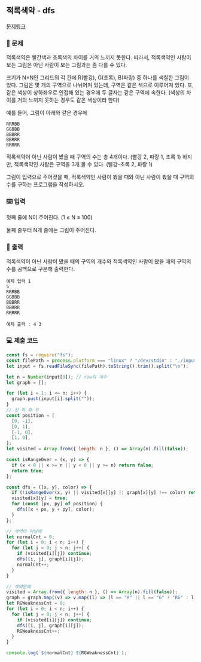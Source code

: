 ## 적록색약 - dfs

[문제링크](https://www.acmicpc.net/problem/10026)

### 🙏 문제

적록색약은 빨간색과 초록색의 차이를 거의 느끼지 못한다. 따라서, 적록색약인 사람이 보는 그림은 아닌 사람이 보는 그림과는 좀 다를 수 있다.

크기가 N×N인 그리드의 각 칸에 R(빨강), G(초록), B(파랑) 중 하나를 색칠한 그림이 있다. 그림은 몇 개의 구역으로 나뉘어져 있는데, 구역은 같은 색으로 이루어져 있다. 또, 같은 색상이 상하좌우로 인접해 있는 경우에 두 글자는 같은 구역에 속한다. (색상의 차이를 거의 느끼지 못하는 경우도 같은 색상이라 한다)

예를 들어, 그림이 아래와 같은 경우에

```text
RRRBB
GGBBB
BBBRR
BBRRR
RRRRR
```

적록색약이 아닌 사람이 봤을 때 구역의 수는 총 4개이다. (빨강 2, 파랑 1, 초록 1) 하지만, 적록색약인 사람은 구역을 3개 볼 수 있다. (빨강-초록 2, 파랑 1)

그림이 입력으로 주어졌을 때, 적록색약인 사람이 봤을 때와 아닌 사람이 봤을 때 구역의 수를 구하는 프로그램을 작성하시오.

### ⌨️ 입력

첫째 줄에 N이 주어진다. (1 ≤ N ≤ 100)

둘째 줄부터 N개 줄에는 그림이 주어진다.

### 🎨 출력

적록색약이 아닌 사람이 봤을 때의 구역의 개수와 적록색약인 사람이 봤을 때의 구역의 수를 공백으로 구분해 출력한다.

```
예제 입력 1
5
RRRBB
GGBBB
BBBRR
BBRRR
RRRRR

예제 출력 : 4 3
```

### 💻 제출 코드

```javascript
const fs = require("fs");
const filePath = process.platform === "linux" ? "/dev/stdin" : "./input.txt";
let input = fs.readFileSync(filePath).toString().trim().split("\n");

let n = Number(input[0]); // row의 개수
let graph = [];

for (let i = 1; i <= n; i++) {
  graph.push(input[i].split(""));
}
// 상 하 좌 우
const position = [
  [0, -1],
  [0, 1],
  [-1, 0],
  [1, 0],
];
let visited = Array.from({ length: n }, () => Array(n).fill(false));

const isRangeOver = (x, y) => {
  if (x < 0 || x >= n || y < 0 || y >= n) return false;
  return true;
};

const dfs = ([x, y], color) => {
  if (!isRangeOver(x, y) || visited[x][y] || graph[x][y] !== color) return;
  visited[x][y] = true;
  for (const [px, py] of position) {
    dfs([x + px, y + py], color);
  }
};

// 색약이 아닐때
let normalCnt = 0;
for (let i = 0; i < n; i++) {
  for (let j = 0; j < n; j++) {
    if (visited[i][j]) continue;
    dfs([i, j], graph[i][j]);
    normalCnt++;
  }
}

// 색약일때
visited = Array.from({ length: n }, () => Array(n).fill(false));
graph = graph.map((v) => v.map((l) => (l == "R" || l == "G" ? "RG" : l)));
let RGWeaknessCnt = 0;
for (let i = 0; i < n; i++) {
  for (let j = 0; j < n; j++) {
    if (visited[i][j]) continue;
    dfs([i, j], graph[i][j]);
    RGWeaknessCnt++;
  }
}

console.log(`${normalCnt} ${RGWeaknessCnt}`);
```
